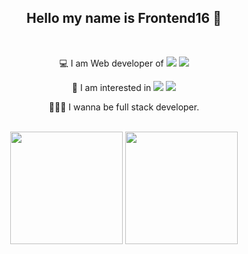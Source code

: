 <div align="center" display="inline-block" >

## Hello my name is Frontend16 👋

  <br />

  💻 I am Web developer of <!-- React --><a href="https://reactjs.org/"><img src="https://img.shields.io/badge/React-58B4CD?style=fleg&logo=React&logoColor=white" /></a> <!-- Vue.js --><a href="https://vuejs.org/"><img src="https://img.shields.io/badge/Vue.js-34A06F?style=&logo=Vue.js&logoColor=white" /></a>
  
  🧐 I am interested in <!-- Django --><a href="https://www.djangoproject.com/"><img src="https://img.shields.io/badge/Django-082D1F?style=flat&logo=Django&logoColor=white" /></a> <!-- OpenAI --><a href="https://openai.com/"><img src="https://img.shields.io/badge/OpenAI-000000?style=flat&logo=openai&logoColor=white" /></a>
  
  👩🏻‍💻 I wanna be full stack developer.
  
  <br />
  
  <img src="https://github-readme-stats.vercel.app/api/top-langs/?username=yonghun16&layout=compact&theme=transparent" height="180em">
  <img src="https://github-readme-stats.vercel.app/api?username=yonghun16&show_icons=true&theme=transparent" height="180em">

</div>
